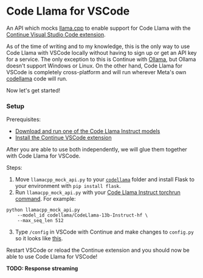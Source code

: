 # Code Llama for VSCode

An API which mocks [llama.cpp](https://github.com/ggerganov/llama.cpp) to enable support for Code Llama with the
[Continue Visual Studio Code extension](https://continue.dev/).

As of the time of writing and to my knowledge, this is the only way to use Code Llama with VSCode locally without having
to sign up or get an API key for a service. The only exception to this is Continue with [Ollama](https://ollama.ai/), but
Ollama doesn't support Windows or Linux. On the other hand, Code Llama for VSCode is completely cross-platform and will
run wherever Meta's own [codellama](https://github.com/facebookresearch/codellama) code will run.

Now let's get started!

### Setup

Prerequisites:
- [Download and run one of the Code Llama Instruct models](https://github.com/facebookresearch/codellama)
- [Install the Continue VSCode extension](https://marketplace.visualstudio.com/items?itemName=Continue.continue)

After you are able to use both independently, we will glue them together with Code Llama for VSCode.

Steps:
1. Move `llamacpp_mock_api.py` to your [`codellama`](https://github.com/facebookresearch/codellama) folder and install Flask to your environment with `pip install flask`.
2. Run `llamacpp_mock_api.py` with your [Code Llama Instruct torchrun command](https://github.com/facebookresearch/codellama#fine-tuned-instruction-models). For example:
```
python llamacpp_mock_api.py
    --model_id codellama/CodeLlama-13b-Instruct-hf \
    --max_seq_len 512
```
3. Type `/config` in VSCode with Continue and make changes to `config.py` so it looks like [this](https://continue.dev/docs/customization#local-models-with-ggml).

Restart VSCode or reload the Continue extension and you should now be able to use Code Llama for VSCode!

**TODO: Response streaming**